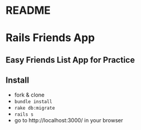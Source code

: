# README

# Rails Friends App

## Easy Friends List App for Practice

## Install

- fork & clone
- `bundle install`
- `rake db:migrate`
- `rails s`
- go to http://localhost:3000/ in your browser